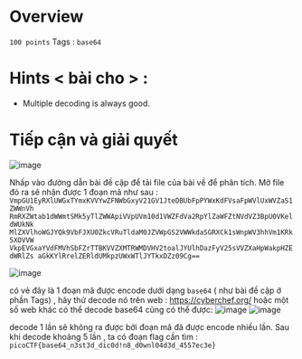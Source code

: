 # Overview #
`100 points`
Tags : `base64` 

# Hints < bài cho > : #
* Multiple decoding is always good.

# Tiếp cận và giải quyết  #
![image](https://user-images.githubusercontent.com/126185640/229762457-d6ac1289-b5aa-4c51-97db-b18c10eb909e.png)

Nhấp vào đường dẫn bài đề cập để tải file của bài về để phân tích.
Mở file đó ra sẽ nhận được 1 đoạn mã như sau :
`VmpGU1EyRXlUWGxTYmxKVVYwZFNWbGxyV21GV1JteDBUbFpPYWxKdFVsaFpWVlUxWVZaS1ZWWnVh
RmRXZWtab1dWWmtSMk5yTlZWWApiVVpUVm10d1VWZFdVa2RpYlZaWFZtNVdVZ3BpU0VKeldWUkNk
MlZXVlhoWGJYQk9VbFJXU0ZkcVRuTldaM0JZVWpGS2VWWkdaSGRXCk1sWnpWV3hhVm1KRk5XOVVW
VkpEVGxaYVdFMVhSbFZrTTBKVVZXMTRWMDVHV2toalJYUlhDazFyV25sVVZXaHpWakpHZEdWRlZs
aGkKYlRrelZERldUMkpzUWxWTlJYTkxDZz09Cg==`

![image](https://user-images.githubusercontent.com/126185640/229762825-5bff307d-a573-405f-9297-19450450ca1e.png)



có vẻ đây là 1 đoạn mã được encode dưới dạng `base64` ( như bài đề cập ở phần Tags) , hãy thử decode nó trên web : https://cyberchef.org/
hoặc một số web khác có thể decode base64 cũng có thể được:
![image](https://user-images.githubusercontent.com/126185640/229763735-d1f73d97-a659-4714-a5c4-ebd543022a45.png)
![image](https://user-images.githubusercontent.com/126185640/229764139-609ce3b4-a988-44b2-826f-18cc5155b27f.png)

decode 1 lần sẽ không ra được bởi đoạn mã đã được encode nhiều lần.
Sau khi decode khoảng 5 lần , ta có đoạn flag cần tìm : `picoCTF{base64_n3st3d_dic0d!n8_d0wnl04d3d_4557ec3e}`
